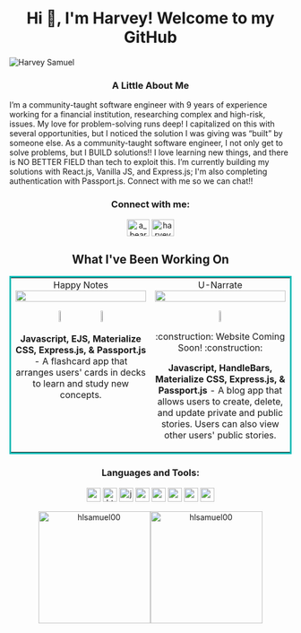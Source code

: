 <h1 align="center">Hi 👋, I'm Harvey! Welcome to my GitHub</h1>

![Harvey Samuel](https://user-images.githubusercontent.com/96807396/169325708-69c968a2-7a00-4c58-b343-739be79f041d.gif)



<h3 align="center">A Little About Me</h3>
<p>
I’m a community-taught software engineer with 9 years of experience working for a financial institution, researching complex and high-risk, issues. My love for problem-solving runs deep! I capitalized on this with several opportunities, but I noticed the solution I was giving was “built” by someone else. As a community-taught software engineer, I not only get to solve problems, but I BUILD solutions!! I love learning new things, and there is NO BETTER FIELD than tech to exploit this. I’m currently building my solutions with React.js, Vanilla JS, and Express.js; I'm also completing authentication with Passport.js. Connect with me so we can chat!!
</p>

<h3 align="center">Connect with me:</h3>
<p align="center">
<a href="https://twitter.com/a_bearded_dev" target="blank"><img align="center" src="https://raw.githubusercontent.com/rahuldkjain/github-profile-readme-generator/master/src/images/icons/Social/twitter.svg" alt="a_bearded_dev" height="30" width="40" /></a>
<a href="https://linkedin.com/in/harveysamuel" target="blank"><img align="center" src="https://raw.githubusercontent.com/rahuldkjain/github-profile-readme-generator/master/src/images/icons/Social/linked-in-alt.svg" alt="harveysamuel" height="30" width="40" /></a>
</p>

<h2 align="center">What I've Been Working On</h2>
<table bordercolor="#0dbbb6">
  <tr>
    <td width="50%" valign="top"
      <h2 align="center">Happy Notes</h2>
      <br />
      <a target="_blank" href="https://happy-notes-app.herokuapp.com/">
        <img src="https://user-images.githubusercontent.com/96807396/188922327-3db325e3-c073-4fc2-a576-84589c7eabf5.PNG" width="100%">
      </a>
      <p align="center">
        <img src="https://img.shields.io/static/v1?label=&logoColor=0dbbb6&color=0dbbb6&logo=github&message=Code&style=social" height="10%">
        &nbsp;&nbsp;&nbsp;&nbsp&nbsp;&nbsp;&nbsp;&nbsp&nbsp;&nbsp
        <img src="https://img.shields.io/static/v1?label=&logoColor=0dbbb6&color=0dbbb6&logo=heroku&message=Website&style=social" height="10%">
      </p>
      <p align="center">
        <strong>Javascript, EJS, Materialize CSS, Express.js, & Passport.js</strong> - A flashcard app that arranges users' cards in decks to learn and study new concepts.
      </p>
    </td>
    <td width="50%" valign="top"
      <h2 align="center">U-Narrate</h2>
      <br />
      <img src="https://user-images.githubusercontent.com/96807396/188922484-7d4d09b7-b769-46c1-9588-04de49c75330.PNG" width="100%">
       <p align="center"><img src="https://img.shields.io/static/v1?label=&logoColor=0dbbb6&color=0dbbb6&logo=github&message=Code&style=social" height="10%"></p>
       <p align="center">:construction: Website Coming Soon! :construction:</p>
       <p align="center">
        <strong>Javascript, HandleBars, Materialize CSS, Express.js, & Passport.js</strong> - A blog app that allows users to create, delete, and update private and public stories. Users can also view other users' public stories.
      </p>
    </td>
  </tr>
</table>

<h3 align="center">Languages and Tools:</h3>
<p align="center"> 
  <img src="https://img.shields.io/static/v1?label=&logoColor=0dbbb6&labelColor=6f6f6f&color=0dbbb6&logo=CSS3&message=CSS" alt="css3" height="25"/> 
  <img src="https://img.shields.io/static/v1?label=&logoColor=0dbbb6&labelColor=6f6f6f&color=0dbbb6&logo=HTML5&message=HTML" alt="html5" height="25"/>
  <img src="https://img.shields.io/static/v1?label=&logoColor=0dbbb6&labelColor=6f6f6f&color=0dbbb6&logo=javascript&message=Javascript" alt="javascript" height="25"/> 
  <img src="https://img.shields.io/static/v1?label=&logoColor=0dbbb6&labelColor=6f6f6f&color=0dbbb6&logo=react&message=React" alt="react" height="25"/>
  <img src="https://img.shields.io/static/v1?label=&logoColor=0dbbb6&labelColor=6f6f6f&color=0dbbb6&logo=nodedotjs&message=Express.js" alt="express" height="25"/>
  <img src="https://img.shields.io/static/v1?label=&logoColor=0dbbb6&labelColor=6f6f6f&color=0dbbb6&logo=nodedotjs&message=Node" alt="nodejs" height="25"/> 
  <img src="https://img.shields.io/static/v1?label=&logoColor=0dbbb6&labelColor=6f6f6f&color=0dbbb6&logo=mongodb&message=MongoDB" alt="mongodb" height="25"/> 
  <img src="https://img.shields.io/static/v1?label=&logoColor=0dbbb6&labelColor=6f6f6f&color=0dbbb6&logo=passport&message=Passport.js" alt="passport" height="25"/>
</p>

<p align="center"><img height="200" src="https://github-readme-stats.vercel.app/api/top-langs?username=hlsamuel00&show_icons=true&theme=gotham&locale=en&layout=compact" alt="hlsamuel00" /><img height="200" src="https://github-readme-streak-stats.herokuapp.com/?user=hlsamuel00&theme=gotham" alt="hlsamuel00" /></p>
